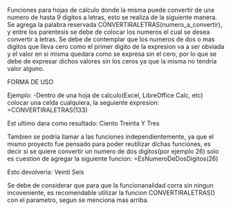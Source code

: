 Funciones para hojas de calculo donde la misma puede convertir de una numero de hasta 9 digitos a letras,
esto se realiza de la siguiente manera.
Se agrega la palabra reservada CONVERTIRALETRAS(numero_a_convertir), y entre los parentesis se debe de colocar los numeros el cual se desea convertir a letras.
Se debe de contemplar que los numeros de dos o mas digitos que lleva cero como el primer digito de la expresion va a ser obviada y el valor en si misma quedara como se expresa sin el cero, por lo que se debe de expresar dichos valores sin los ceros ya que la misma no tendria valor alguno.

FORMA DE USO

Ejemplo:
-Dentro de una hoja de calculo(Excel, LibreOffice Calc, etc) colocar una celda cualquiera, la seguiente expresion:
	=CONVERTIRALETRAS(133)
	
Est ultimo dara como resultado:
	Ciento Treinta Y Tres

Tambien se podria llamar a las funciones independientemente, ya que el mismo proyecto fue pensado para poder reutilizar dichas funciones, es decir si se quiere convertir un numero de dos digitos(por ejemplo 26) solo es cuestion de agregar la siguiente funcion:
	=EsNumeroDeDosDigitos(26)

Esto devolveria:
	Veinti Seis

Se debe de considerar que para que la funcionanalidad corra sin ningun incoveniente, es recomendable utilizar la funcion CONVERTIRALETRAS() con el parametro, segun se menciona mas arriba.
